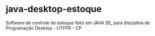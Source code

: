 # java-desktop-estoque
Software de controle de estoque feito em JAVA SE, para disciplina de Programação Desktop - UTFPR - CP
